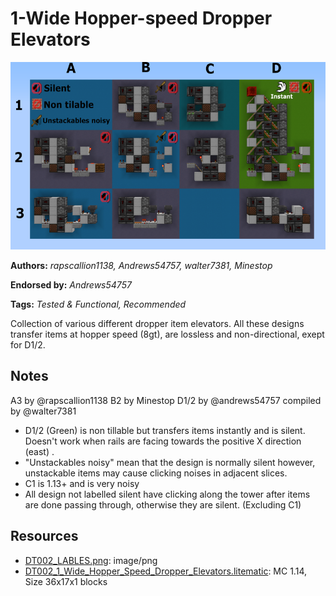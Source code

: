 # 1-Wide Hopper-speed Dropper Elevators
<img alt="LABLES.png" src="images/LABLES.png?raw=1" height="300px">

**Authors:** *rapscallion1138, Andrews54757, walter7381, Minestop*

**Endorsed by:** *Andrews54757*

**Tags:** *Tested & Functional, Recommended*

Collection of various different dropper item elevators. All these designs transfer items at hopper speed (8gt), are lossless and non-directional, exept for D1/2.

## Notes
A3 by @rapscallion1138
B2 by Minestop
D1/2 by @andrews54757 
compiled by @walter7381 

-  D1/2 (Green) is non tillable but transfers items instantly and is silent. Doesn't work when rails are facing towards the positive X direction (east) .
-  "Unstackables noisy" mean that the design is normally silent however, unstackable items may cause clicking noises in adjacent slices.
-  C1 is 1.13+ and is very noisy
- All design not labelled silent have clicking along the tower after items are done passing through, otherwise they are silent. (Excluding C1)

## Resources
- [DT002_LABLES.png](attachments/DT002_LABLES.png): image/png
- [DT002_1_Wide_Hopper_Speed_Dropper_Elevators.litematic](attachments/DT002_1_Wide_Hopper_Speed_Dropper_Elevators.litematic): MC 1.14, Size 36x17x1 blocks
